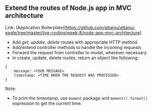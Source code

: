 ## Extend the routes of Node.js app in MVC architecture

Link: (Application Boilerplate)[https://github.com/attainu/attainu-eagle/tree/master/live-coding/week-8/node-app-mvc-architecture]

 - Add *get*, *update*, *delete* routes with appropriate HTTP method
 - Add/extend controller methods to handle the incoming requests
 - Forward the request from controller to model, wherever necessary
 - In create, update, delete routes, return an object like following:

```
{
	message: <YOUR MESSAGE>
	timestamp: <TIME WHEN THE REQUEST WAS PROCESSED>
}
```

Note: 

 - To print the timestamp, use `moment` package and `moment().format()` expression to get the current time.

	 
